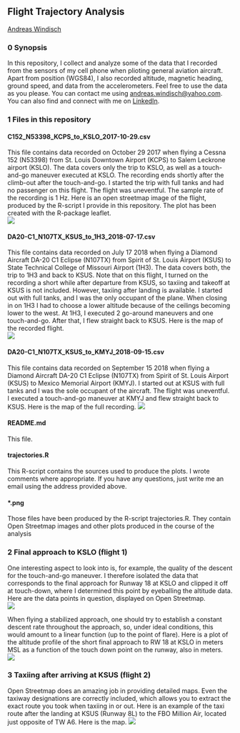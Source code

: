 ## Flight Trajectory Analysis   
[Andreas Windisch](https://www.linkedin.com/in/andreas-windisch-physics/)
   
### 0 Synopsis   
In this repository, I collect and analyze some of the data that I recorded from the sensors of my cell phone when plioting general aviation aircraft. Apart from position (WGS84), I also recorded altitude, magnetic heading, ground speed, and data from the accelerometers.
Feel free to use the data as you please. You can contact me using andreas.windisch@yahoo.com. You can also find and connect with me on [LinkedIn](https://www.linkedin.com/in/andreas-windisch-physics/).

### 1 Files in this repository   

#### C152_N53398_KCPS_to_KSLO_2017-10-29.csv     
This file contains data recorded on October 29 2017 when flying a Cessna 152 (N53398) from St. Louis Downtown Airport (KCPS) to Salem Leckrone airport (KSLO). The data covers only the trip to KSLO, as well as a touch-and-go maneuver executed at KSLO. The recording ends shortly after the climb-out after the touch-and-go. I started the trip with full tanks and had no passenger on this flight. The flight was uneventful. The sample rate of the recording is 1 Hz. Here is an open streetmap image of the flight, produced by the R-script I provide in this repository. The plot has been created with the R-package leaflet.    
![](flight1_map.png)

#### DA20-C1_N107TX_KSUS_to_1H3_2018-07-17.csv   
This file contains data recorded on July 17 2018 when flying a Diamond Aircraft DA-20 C1 Eclipse (N107TX) from Spirit of St. Louis Airport (KSUS) to State Technical College of Missouri Airport (1H3). The data covers both, the trip to 1H3 and back to KSUS. Note that on this flight, I turned on the recording a short while after departure from KSUS, so taxiing and takeoff at KSUS is not included. However, taxiing after landing is available. I started out with full tanks, and I was the only occupant of the plane. When closing in on 1H3 I had to choose a lower altitude because of the ceilings becoming lower to the west. At 1H3, I executed 2 go-around maneuvers and one touch-and-go. After that, I flew straight back to KSUS. Here is the map of the recorded flight.   
![](flight2_map.png)

#### DA20-C1_N107TX_KSUS_to_KMYJ_2018-09-15.csv 
This file contains data recorded on September 15 2018 when flying a Diamond Aircraft DA-20 C1 Eclipse (N107TX) from Spirit of St. Louis Airport (KSUS) to Mexico Memorial Airport (KMYJ). I started out at KSUS with full tanks and I was the sole occupant of the aircraft. The flight was uneventful. I executed a touch-and-go maneuver at KMYJ and flew straight back to KSUS. Here is the map of the full recording. 
![](flight3_map.png)


#### README.md   
This file.   
   

#### trajectories.R   
This R-script contains the sources used to produce the plots. I wrote comments where appropriate. If you have any questions, just write me an email using the address provided above.   
   
#### \*.png
Those files have been produced by the R-script trajectories.R. They contain Open Streetmap images and other plots produced in the course of the analysis


### 2 Final approach to KSLO (flight 1)
One interesting aspect to look into is, for example, the quality of the descent for the touch-and-go maneuver. I therefore isolated the data that corresponds to the final approach for Runway 18 at KSLO and clipped it off at touch-down, where I determined this point by eyeballing the altitude data. Here are the data points in question, displayed on Open Streetmap.   
![](landing1_map.png)

When flying a stabilized approach, one should try to establish a constant descent rate throughout the approach, so, under ideal conditions, this would amount to a linear function (up to the point of flare). Here is a plot of the altitude profile of the short final approach to RW 18 at KSLO in meters MSL as a function of the touch down point on the runway, also in meters.  
![](ldg1.png)
   
### 3 Taxiing after arriving at KSUS (flight 2)
Open Streetmap does an amazing job in providing detailed maps. Even the taxiway designations are correctly included, which allows you to extract the exact route you took when taxiing in or out. Here is an example of the taxi route after the landing at KSUS (Runway 8L) to the FBO Million Air, located just opposite of TW A6. Here is the map.
![](taxi2_map.png)
      


      
